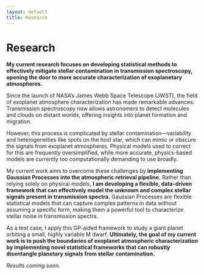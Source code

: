 ```yaml
---
layout: default
title: Research
---
```


# Research

**My current research focuses on developing statistical methods to effectively mitigate stellar contamination in transmission spectroscopy, opening the door to more accurate characterization of exoplanetary atmospheres.**

Since the launch of NASA’s James Webb Space Telescope (JWST), the field of exoplanet atmosphere characterization has made remarkable advances. Transmission spectroscopy now allows astronomers to detect molecules and clouds on distant worlds, offering insights into planet formation and migration.

However, this process is complicated by stellar contamination—variability and heterogeneities like spots on the host star, which can mimic or obscure the signals from exoplanet atmospheres. Physical models used to correct for this are frequently oversimplified, while more accurate, physics-based models are currently too computationally demanding to use broadly.

My current work aims to overcome these challenges by **implementing Gaussian Processes into the atmospheric retrieval pipeline.** Rather than relying solely on physical models, **I am developing a flexible, data-driven framework that can effectively model the unknown and complex stellar signals present in transmission spectra.** Gaussian Processes are flexible statistical models that can capture complex patterns in data without assuming a specific form, making them a powerful tool to characterize stellar noise in transmission spectra.

As a test case, I apply this GP-aided framework to study a giant planet orbiting a small, highly variable M dwarf. **Ultimately, the goal of my current work is to push the boundaries of exoplanet atmospheric characterization by implementing novel statistical frameworks that can robustly disentangle planetary signals from stellar contamination.**

*Results coming soon.*
